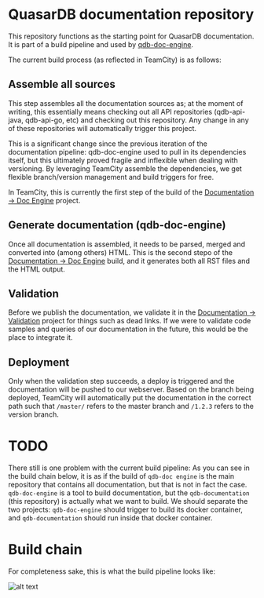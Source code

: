 # QuasarDB documentation repository

This repository functions as the starting point for QuasarDB documentation. It is part of a build pipeline and used by [qdb-doc-engine](https://github.com/bureau14/qdb-doc-engine).

The current build process (as reflected in TeamCity) is as follows:

## Assemble all sources

This step assembles all the documentation sources as; at the moment of writing, this essentially means checking out all API repositories (qdb-api-java, qdb-api-go, etc) and checking out this repository. Any change in any of these repositories will automatically trigger this project.

This is a significant change since the previous iteration of the documentation pipeline: qdb-doc-engine used to pull in its dependencies itself, but this ultimately proved fragile and inflexible when dealing with versioning. By leveraging TeamCity assemble the dependencies, we get flexible branch/version management and build triggers for free.

In TeamCity, this is currently the first step of the build of the [Documentation -> Doc Engine](https://teamcity.quasardb.net/viewType.html?buildTypeId=Documentation_DocEngine) project.

## Generate documentation (qdb-doc-engine)

Once all documentation is assembled, it needs to be parsed, merged and converted into (among others) HTML. This is the second stepo of the [Documentation -> Doc Engine](https://teamcity.quasardb.net/viewType.html?buildTypeId=Documentation_DocEngine) build, and it generates both all RST files and the HTML output.

## Validation

Before we publish the documentation, we validate it in the [Documentation -> Validation](https://teamcity.quasardb.net/viewType.html?buildTypeId=Documentation_Validation) project for things such as dead links. If we were to validate code samples and queries of our documentation in the future, this would be the place to integrate it.

## Deployment

Only when the validation step succeeds, a deploy is triggered and the documentation will be pushed to our webserver. Based on the branch being deployed, TeamCity will automatically put the documentation in the correct path such that `/master/` refers to the master branch and `/1.2.3` refers to the version branch.

# TODO

There still is one problem with the current build pipeline: As you can see in the build chain below, it is as if the build of `qdb-doc engine` is the main repository that contains all documentation, but that is not in fact the case. `qdb-doc-engine` is a tool to build documentation, but the `qdb-documentation` (this repository) is actually what we want to build. We should separate the two projects: `qdb-doc-engine` should trigger to build its docker container, and `qdb-documentation` should run inside that docker container. 



# Build chain

For completeness sake, this is what the build pipeline looks like:

![alt text](https://raw.githubusercontent.com/bureau14/qdb-documentation/master/build-chain.png)

